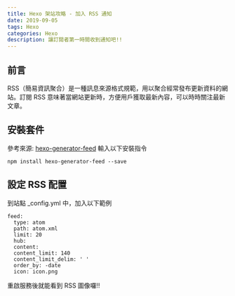 ```yaml
---
title: Hexo 架站攻略 - 加入 RSS 通知
date: 2019-09-05
tags: Hexo
categories: Hexo
description: 讓訂閱者第一時間收到通知吧!!
---
```

## 前言
RSS（簡易資訊聚合）是一種訊息來源格式規範，用以聚合經常發布更新資料的網站。訂閱 RSS 意味著當網站更新時，方便用戶獲取最新內容，可以時時關注最新文章。
<!-- more -->
## 安裝套件
參考來源: [hexo-generator-feed](https://github.com/hexojs/hexo-generator-feed)
輸入以下安裝指令
```
npm install hexo-generator-feed --save
```
## 設定 RSS 配置
到站點 _config.yml 中，加入以下範例
```
feed:
  type: atom
  path: atom.xml
  limit: 20
  hub:
  content:
  content_limit: 140
  content_limit_delim: ' '
  order_by: -date
  icon: icon.png
```
重啟服務後就能看到 RSS 圖像囉!!